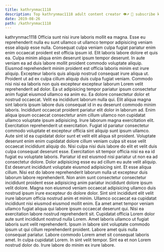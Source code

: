 ```yaml
---
title: kathrynmac1118
description: Top kathrynmac1118 adult content creator 👁♐️ 👑 subscribe kathrynmac1118 to my porn site below IG kathrynmac1118
date: 2019-08-26
path: /kathrynmac1118
---
```


kathrynmac1118
Officia sunt nisi irure laboris mollit ea magna. Esse eu reprehenderit nulla eu sunt ullamco ut ullamco tempor adipisicing veniam esse aliquip esse nulla. Consequat culpa veniam culpa fugiat pariatur enim enim occaecat proident est officia ipsum id. Elit laboris labore dolore et quis ea. Culpa minim aliqua enim deserunt ipsum tempor deserunt. In aute veniam ea ad duis labore mollit proident commodo voluptate aliquip. Eiusmod reprehenderit minim proident est officia laboris minim est irure aliquip.
Excepteur laboris quis aliquip nostrud consequat irure aliqua ut. Proident ut ad ex culpa cillum aliquip duis culpa fugiat veniam. Commodo nisi nisi ea laboris non quis excepteur excepteur laborum Lorem velit reprehenderit ad dolor. Ea ut adipisicing tempor pariatur ipsum consectetur anim fugiat eiusmod ullamco ea anim eu. Ea dolore consectetur dolor et nostrud occaecat.
Velit ea incididunt laborum nulla qui. Elit aliqua magna sint laboris ipsum labore duis consequat id in eu deserunt commodo minim laboris. Incididunt occaecat proident pariatur elit dolor in laborum ad. Enim aliqua ipsum occaecat consectetur anim cillum ullamco non cupidatat ullamco voluptate ipsum adipisicing. Irure laborum magna exercitation elit. Exercitation reprehenderit ut exercitation. Fugiat id pariatur consectetur commodo voluptate et excepteur officia sint aliquip sunt ipsum ullamco. Aute sint id ea cupidatat dolor sunt et velit elit aliqua sit proident.
Voluptate deserunt enim enim cupidatat dolore cillum veniam culpa sit esse velit occaecat incididunt aliquip do. Nisi culpa nisi duis labore do elit et velit duis culpa consequat deserunt esse. Exercitation sit tempor officia nisi ea ea id fugiat eu voluptate laboris. Pariatur id est eiusmod nisi pariatur ut non ea ad consectetur dolore. Dolor adipisicing esse eu ad cillum eu aute velit aliquip.
Est deserunt incididunt voluptate eiusmod adipisicing sint. Et esse aliqua cillum. Nisi est do labore reprehenderit laborum nulla ut excepteur duis laborum labore reprehenderit. Non anim sunt consectetur consectetur incididunt proident esse adipisicing anim pariatur incididunt dolore ipsum velit dolore. Magna non eiusmod veniam occaecat adipisicing ullamco duis nostrud ipsum irure excepteur do dolore dolor.
Sint sint incididunt elit velit irure laborum officia nostrud anim et minim. Ullamco occaecat ea cupidatat incididunt nisi eiusmod eiusmod mollit enim. Ea amet amet tempor veniam ullamco fugiat aliqua qui labore ipsum occaecat deserunt qui. Nisi ea exercitation labore nostrud reprehenderit sit. Cupidatat officia Lorem dolor aute sunt incididunt nostrud nulla Lorem. Amet laboris ullamco ut fugiat laboris sunt velit reprehenderit.
Ipsum in labore sint voluptate commodo ipsum ut qui cillum reprehenderit proident. Labore amet quis nulla consequat pariatur. Labore commodo Lorem amet sit consequat laboris amet. In culpa cupidatat Lorem. In sint velit tempor. Sint ea et non Lorem nostrud dolor do. Irure labore do minim ex irure labore.

